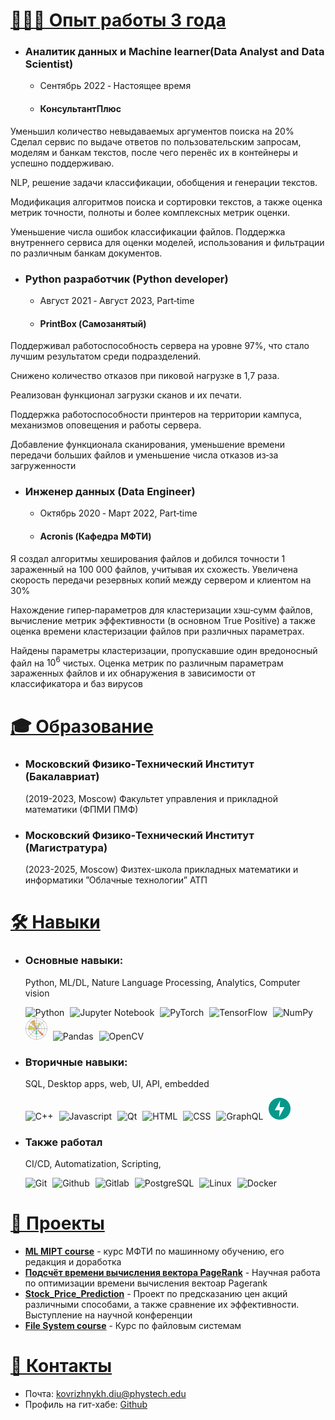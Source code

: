 <a style="display:none;">Коврижных Дмитрий Резюме</a>


# <a id="works" href="#works">👨🏻‍💻 Опыт работы 3 года</a>
* ### Аналитик данных и Machine learner(Data Analyst and Data Scientist)
   * Cентябрь 2022 ‑ Настоящее время
   * #### КонсультантПлюс
Уменьшил количество невыдаваемых аргументов поиска на 20%
Сделал сервис по выдаче ответов по пользовательским запросам, моделям и банкам текстов, после чего перенёс их в контейнеры и успешно поддерживаю.

NLP, решение задачи классификации, обобщения и генерации текстов. 

Модификация алгоритмов поиска и сортировки текстов, а также оценка метрик точности, полноты и более комплексных метрик
оценки. 

Уменьшение числа ошибок классификации файлов. Поддержка внутреннего сервиса для оценки моделей, использования и фильтрации по различным банкам документов.


* ### Python разработчик (Python developer)
   * Август 2021 ‑ Август 2023, Part‑time
   * #### PrintBox (Самозанятый)
Поддерживал работоспособность сервера на уровне 97%, что стало лучшим результатом среди подразделений.

Снижено количество отказов при пиковой нагрузке в 1,7 раза.

Реализован функционал загрузки сканов и их печати.

Поддержка работоспособности принтеров на территории кампуса, механизмов оповещения и работы сервера. 

Добавление функционала сканирования, уменьшение времени передачи больших файлов и уменьшение числа отказов из‑за
загруженности

* ### Инженер данных (Data Engineer)
   * Октябрь 2020 ‑ Maрт 2022, Part‑time
   * #### Acronis (Кафедра МФТИ)
Я создал алгоритмы хеширования файлов и добился точности 1 зараженный на 100 000 файлов, учитывая их схожесть. 
Увеличена скорость передачи резервных копий между сервером и клиентом на 30%

Нахождение гипер‑параметров для кластеризации хэш‑сумм файлов, вычисление метрик эффективности (в основном True Positive)
а также оценка времени кластеризации файлов при различных параметрах.

Найдены параметры кластеризации, пропускавшие один вредоносный файл на $10^6$ чистых. Оценка метрик по различным параметрам зараженных файлов и их обнаружения в зависимости от классификатора и баз вирусов

# <a id="education" href="#education">🎓 Образование</a>

* ### Московский Физико‑Технический Институт (Бакалавриат)
    (2019-2023, Moscow) Факультет управления и прикладной математики (ФПМИ ПМФ)
  
* ### Московский Физико‑Технический Институт (Магистратура)
    (2023-2025, Moscow) Физтех-школа прикладных математики и информатики ”Облачные технологии” АТП

# <a id="skills" href="#skills">🛠️ Навыки</a>

* ### Основные навыки: 
    Python, ML/DL, Nature Language Processing, Analytics, Computer vision
    <p align="left">
      <img src="assets/icons/python.svg" width=35px style="padding-right:5px;" draggable="false" title="Python">
      <img src="assets/icons/jupyter.svg" width=25px style="padding-right:5px;" draggable="false" title="Jupyter Notebook">
      <img src="assets/icons/pytorch.svg" width=35px style="padding-right:5px;" draggable="false" title="PyTorch">
      <img src="assets/icons/tensorflow.svg" width=35px style="padding-right:5px;" draggable="false" title="TensorFlow">
      <img src="assets/icons/numpy-icon.svg" width=35px style="padding-right:5px;" draggable="false" title="NumPy">
      <img src="assets/icons/matplotlib.svg" width=35px style="padding-right:5px;" draggable="false" title="Matplotlib">
      <img src="assets/icons/pandas-icon.svg" width=30px style="padding-right:5px;" draggable="false" title="Pandas">
      <img src="assets/icons/opencv.svg" width=30px style="padding-right:5px;" draggable="false" title="OpenCV">
    </p>

* ### Вторичные навыки:
    SQL, Desktop apps, web, UI, API, embedded
    <p align="left">
      <img src="assets/icons/c-plusplus.svg" width=35px style="padding-right:5px;" draggable="false" title="C++">
      <img src="assets/icons/c.svg" width=35px style="padding-right:5px;" draggable="false" title="Javascript">    
      <img src="assets/icons/qt.svg" width=35px style="padding-right:5px;" draggable="false" title="Qt">
      <img src="assets/icons/html-5.svg" width=35px style="padding-right:5px;" draggable="false" title="HTML">
      <img src="assets/icons/css-3.svg" width=35px style="padding-right:5px;" draggable="false" title="CSS">
      <img src="assets/icons/kubernetes.svg" width=35px style="padding-right:5px;" draggable="false" title="GraphQL">
      <img src="assets/icons/fastapi.svg" width=35px style="padding-right:5px;" draggable="false" title="FastAPI">
  </p>


* ### Также работал
    CI/CD, Automatization, Scripting, 
    <p align="left">
      <img src="assets/icons/git-icon.svg" width=35px style="padding-right:5px;" draggable="false" title="Git">
      <img src="assets/icons/github-icon.svg" width=35px style="padding-right:5px;" draggable="false" title="Github">
      <img src="assets/icons/gitlab.svg" width=35px style="padding-right:5px;" draggable="false" title="Gitlab">
      <img src="assets/icons/postgresql.svg" width=35px style="padding-right:5px;" draggable="false" title="PostgreSQL">
      <img src="assets/icons/linux-tux.svg" width=35px style="padding-right:5px;" draggable="false" title="Linux">
      <img src="assets/icons/docker-icon.svg" width=35px style="padding-right:5px;" draggable="false" title="Docker">
    </p>


# <a id="projects" href="#projects">🧩 Проекты </a>
* **[ML MIPT course](https://github.com/HCL-271/ml-course-Fall-)** - курс МФТИ по машинному обучению, его редакция и доработка
* **[Подсчёт времени вычисления вектора PageRank](https://github.com/HCL-271/Page_rank)** - Научная работа по оптимизации времени вычисления вектоар Pagerank
* **[Stock_Price_Prediction](https://github.com/HCL-271/Stock_Price_Prediction)** - Проект по предсказанию цен акций различными способами, а также сравнение их эффективности. Выступление на научной конференции
* **[File System course](https://github.com/HCL-271/filesystems-101-exercises)** - Курс по файловым системам

# <a id="contacts" href="#contacts">📧 Контакты</a>
* Почта: [kovrizhnykh.diu@phystech.edu](mailto:kovrizhnykh.diu@phystech.edu)
* Профиль на гит-хабе: [Github](https://github.com/HCL-271/HCL-271.github.io/tree/main)
